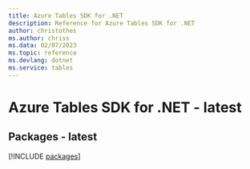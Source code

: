 ```yaml
---
title: Azure Tables SDK for .NET
description: Reference for Azure Tables SDK for .NET
author: christothes
ms.author: chriss
ms.data: 02/07/2023
ms.topic: reference
ms.devlang: dotnet
ms.service: tables
---
```

# Azure Tables SDK for .NET - latest
## Packages - latest
[!INCLUDE [packages](tables-index.md)]